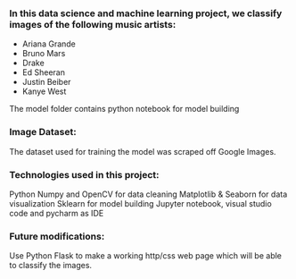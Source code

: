 
### In this data science and machine learning project, we classify images of the following music artists: ###

* Ariana Grande
* Bruno Mars
* Drake
* Ed Sheeran
* Justin Beiber
* Kanye West

The model folder contains python notebook for model building

### Image Dataset: ###

The dataset used for training the model was scraped off Google Images.

### Technologies used in this project: ###
Python
Numpy and OpenCV for data cleaning
Matplotlib & Seaborn for data visualization
Sklearn for model building
Jupyter notebook, visual studio code and pycharm as IDE

### Future modifications: ###

Use Python Flask to make a working http/css web page which will be able to classify the images.
